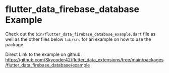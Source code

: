# flutter_data_firebase_database Example
Check out the `bin/flutter_data_firebase_database_example.dart` file as well as the other files below `lib/src` for
an example on how to use the package.

Direct Link to the example on github: https://github.com/Skycoder42/flutter_data_extensions/tree/main/packages/flutter_data_firebase_database/example
